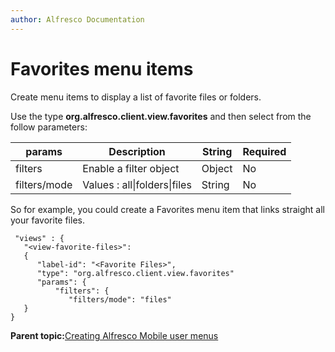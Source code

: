 ```yaml
---
author: Alfresco Documentation
---
```


# Favorites menu items

Create menu items to display a list of favorite files or folders.

Use the type **org.alfresco.client.view.favorites** and then select from the follow parameters:

|params|Description|String|Required|
|------|-----------|------|--------|
|filters|Enable a filter object|Object|No|
|filters/mode|Values : all\|folders\|files|String|No|

So for example, you could create a Favorites menu item that links straight all your favorite files.

```
 "views" : {
   "<view-favorite-files>":
   {
      "label-id": "<Favorite Files>",
      "type": "org.alfresco.client.view.favorites"
      "params": {
          "filters": {  
             "filters/mode": "files"
   }
}
```

**Parent topic:**[Creating Alfresco Mobile user menus](../references/mobile-config-views.md)

